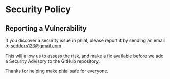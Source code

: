 # Security Policy

## Reporting a Vulnerability

If you discover a security issue in phial, please report it by sending an email to sedders123@gmail.com.

This will allow us to assess the risk, and make a fix available before we add a Security Advisory to the GitHub repository.

Thanks for helping make phial safe for everyone.
